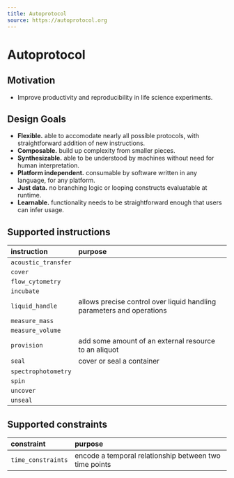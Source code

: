 ```yaml
---
title: Autoprotocol
source: https://autoprotocol.org
---
```


# Autoprotocol

## Motivation
* Improve productivity and reproducibility in life science experiments.

## Design Goals
* **Flexible.** able to accomodate nearly all possible protocols, with straightforward addition of new instructions.
* **Composable.** build up complexity from smaller pieces.
* **Synthesizable.** able to be understood by machines without need for human interpretation.
* **Platform independent.** consumable by software written in any language, for any platform.
* **Just data.** no branching logic or looping constructs evaluatable at runtime.
* **Learnable.** functionality needs to be straightforward enough that users can infer usage.

## Supported instructions

|instruction|purpose|
|:----------|:------|
|`acoustic_transfer`||
|`cover`||
|`flow_cytometry`||
|`incubate`||
|`liquid_handle`|allows precise control over liquid handling parameters and operations|
|`measure_mass`||
|`measure_volume`||
|`provision`|add some amount of an external resource to an aliquot|
|`seal`|cover or seal a container|
|`spectrophotometry`||
|`spin`||
|`uncover`||
|`unseal`||

## Supported constraints
|constraint|purpose|
|:---------|:------|
|`time_constraints`|encode a temporal relationship between two time points|
